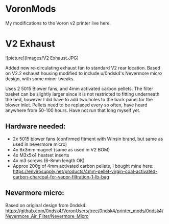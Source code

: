 # VoronMods
My modifications to the Voron v2 printer live here. 


# V2 Exhaust
![picture](Images/V2 Exhaust.JPG)

Added new re-circulating exhaust fan to standard V2 rear location. Based on V2.2 exhaust housing modified to include u/0ndsk4's Nevermore micro design, with some minor tweaks.

Uses 2 5015 Blower fans, and 4mm activated carbon pellets. The filter basket can be slightly larger since it is not restricted to fitting underneath the bed,
however I did have to add two holes to the back panel for the blower inlet. Pellets need to be replaced every so often, have heard anywhere from 50-100 hours. Have not run that long myself yet.

## Hardware needed:
- 2x 5015 blower fans (confirmed fitment with Winsin brand, but same as used in nevermore micro)
- 4x 6x3mm magnet (same as used in V2 BOM)
- 4x M3x5x4 heatset inserts
- 4x m3 screws (6-8mm length OK)
- Approx 200g of 4mm activated carbon pellets, I bought mine here:
https://envirosupply.net/products/4mm-pellet-virgin-coal-activated-carbon-charcoal-for-vapor-filtration-1-lb-bag

## Nevermore micro:
Based on original design from 0ndsk4:
https://github.com/0ndsk4/VoronUsers/tree/0ndsk4/printer_mods/0ndsk4/Nevermore_Air_Filter/Nevermore_Micro
